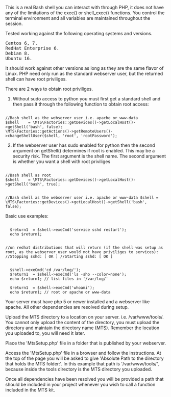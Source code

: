 This is a real Bash shell you can interact with through PHP, it does not have any of the limitations of the exec() or shell_exec() functions. You control the terminal environment and all variables are maintained throughout the session.

Tested working against the following operating systems and versions.
<pre>
Centos 6, 7.
RedHat Enterprise 6.
Debian 8.
Ubuntu 16.
</pre>

It should work against other versions as long as they are the same flavor of Linux.
PHP need only run as the standard webserver user, but the returned shell can have root priviliges.

There are 2 ways to obtain root priviliges.

1) Without sudo access to python you must first get a standard shell and then pass it through the following function to obtain root access:
<code>
//Bash shell as the webserver user i.e. apache or www-data
$shell    = \MTS\Factories::getDevices()->getLocalHost()->getShell('bash', false);
\MTS\Factories::getActions()->getRemoteUsers()->changeShellUser($shell, 'root', 'rootPassword');
</code>

2) If the webserver user has sudo enabled for python then the second argument on getShell() determines if root is enabled. This may be a security risk.
The first argument is the shell name. The second argument is whether you want a shell with root priviliges
<code>
//Bash shell as root
$shell    = \MTS\Factories::getDevices()->getLocalHost()->getShell('bash', true);
	    
//Bash shell as the webserver user i.e. apache or www-data
$shell    = \MTS\Factories::getDevices()->getLocalHost()->getShell('bash', false); 
</code>

Basic use examples:

<code>
  $return1  = $shell->exeCmd('service sshd restart');
  echo $return1;
  
  //on redhat distributions that will return (if the shell was setup as root, as the webserver user would not have priviliges to services):
  //Stopping sshd:                                             [  OK  ]
  //Starting sshd:                                             [  OK  ]
</code>

<code>
  $shell->exeCmd('cd /var/log/');
  $return1  = $shell->exeCmd('ls -sho --color=none');
  echo $return1; // list files in '/var/log/'
</code>


<code>
  $return1  = $shell->exeCmd('whoami');
  echo $return1; // root or apache or www-data
</code>

Your server must have php 5 or newer installed and a webserver like apache. All other dependencies are resolved during setup.

Upload the MTS directory to a location on your server. i.e. /var/www/tools/. 
You cannot only upload the content of the directory, you must upload the directory and maintain the directory name (MTS).
Remember the location you uploaded to, you will need it later.

Place the 'MtsSetup.php' file in a folder that is published by your webserver.

Access the 'MtsSetup.php' file in a browser and follow the instructions. 
At the top of the page you will be asked to give 'Absolute Path to the directory that holds the MTS folder:'.
In this example that path is '/var/www/tools/', because inside the tools directory is the MTS directory you uploaded.

Once all dependencies have been resolved you will be provided a path that should be included in your
project whenever you wish to call a function included in the MTS kit.